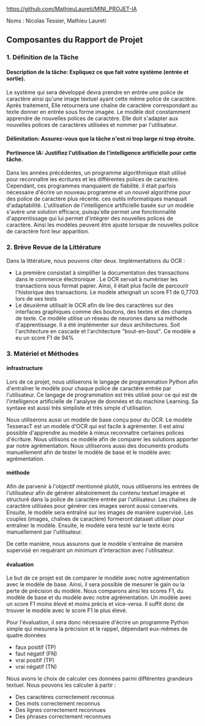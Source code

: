

https://github.com/MathieuLaureti/MINI_PROJET-IA


Noms : Nicolas Tessier, Mathieu Laureti


## Composantes du Rapport de Projet

### 1. Définition de la Tâche




#### **Description de la tâche**: Expliquez ce que fait votre système (entrée et sortie).

Le système qui sera développé devra prendre en entrée une police de caractère ainsi qu'une image textuel ayant cette même police de caractère. Après traitement, Elle retournera une chaîne de caractère correspondant au texte donner en entrée sous forme imagée. Le modèle doit constamment apprendre de nouvelles polices de caractère. Elle doit s'adapter aux nouvelles polices de caractères utilisées et nommer par l'utilisateur.

#### **Délimitation**: Assurez-vous que la tâche n'est ni trop large ni trop étroite.



#### **Pertinence IA**: Justifiez l'utilisation de l'intelligence artificielle pour cette tâche.

 Dans les années précédentes, un programme algorithmique était utilisé pour reconnaître les écritures et les différentes polices de caractère. Cependant, ces programmes manquaient de fiabilité. il était parfois nécessaire d'écrire un nouveau programme et un nouvel algorithme pour des police de caractère plus récente. ces outils informatiques manquait d'adaptabilité. L'utilisation de l'intelligence artificielle basée sur un modèle s'avère une solution efficace, puisqu'elle permet une fonctionnalité d'apprentissage qui lui permet d'intégrer des nouvelles polices de caractère. Ainsi les modèles peuvent être ajusté lorsque de nouvelles police de caractère font leur apparition.


### 2. Brève Revue de la Littérature


Dans la littérature, nous pouvons citer deux. Implémentations du OCR :

+ La première consistait à simplifier la documentation des transactions dans le commerce électronique . Le OCR servait à numériser les transactions sous format papier. Ainsi, il était plus facile de parcourir l'historique des transactions. Le modèle atteignait un score F1 de 0,7703 lors de ses tests  
+ Le deuxième utilisait le OCR afin de lire des caractères sur des interfaces graphiques comme des boutons, des textes et des champs de texte. Ce modèle utilise un réseau de neurones dans sa méthode d'apprentissage. Il a été implémenter sur deux architectures. Soit l'architecture en cascade et l'architecture "bout-en-bout".  Ce modèle a eu un score F1 de 94% 

### 3. Matériel et Méthodes







#### infrastructure
Lors de ce projet, nous utiliserons le langage de programmation Python afin d'entraîner le modèle pour chaque police de caractère entrée par l'utilisateur. Ce langage de programmation est très utilisé pour ce qui est de l'intelligence artificielle de l'analyse de données et du machine Learning. Sa syntaxe est aussi très simpliste et très simple d'utilisation. 

Nous utiliserons aussi un modèle de base conçu pour du OCR. Le modèle TesseracT est un modèle d'OCR qui est facile à agrémenter. Il est ainsi possible d'apprendre au modèle à mieux reconnaître certaines polices d'écriture. Nous utilisons ce modèle afin de comparer les solutions apporter par notre agrémentation. Nous utiliserons aussi des documents produits manuellement afin de tester le modèle de base et le modèle avec agrémentation.

#### méthode

 Afin de parvenir à l'objectif mentionné plutôt, nous utiliserons les entrées de l'utilisateur afin de générer aléatoirement du contenu textuel imagée et structuré dans la police de caractère entrée par l'utilisateur. Les chaînes de caractère utilisées pour générer ces images seront aussi conservés. Ensuite, le modèle sera entraîné sur les images de manière supervisé. Les couples (images, chaînes de caractère) formeront dataset utiliser pour entraîner le modèle. Ensuite, le modèle sera testé sur le texte écris manuellement par l'utilisateur. 

De cette manière, nous assurons que le modèle s'entraîne de manière supervisé en requérant un minimum d'interaction avec l'utilisateur.

#### évaluation

Le but de ce projet est de comparer le modèle avec notre agrémentation avec le modèle de base. Ainsi, il sera possible de mesurer le gain ou la perte de précision du modèle. Nous comparons ainsi les scores F1, du modèle de base et du modèle avec notre agrémentation. Un modèle avec un score F1 moins élevé et moins précis et vice-versa. Il suffit donc de trouver le modèle avec le score F1 le plus élevé.

Pour l'évaluation, il sera donc nécessaire d'écrire un programme Python simple qui mesurera la précision et le rappel, dépendant eux-mêmes de quatre données

+ faux positif (TP)
+ faut négatif (FN)
+ vrai positif (TP)
+ vrai négatif (TN)

Nous avons le choix de calculer ces données parmi différentes grandeurs textuel. Nous pouvons les calculer à partir :

+ Des caractères correctement reconnus
+ Des mots correctement reconnus
+ Des lignes correctement reconnues
+ Des phrases correctement reconnues










































































